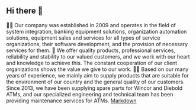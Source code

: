## Hi there 👋

🙋‍♀️ Our company was established in 2009 and operates in the field of system integration, banking equipment solutions, organization automation solutions, equipment sales and services for all types of service organizations, their software development, and the provision of necessary services for them.
🌈 We offer quality products, professional services, reliability and stability to our valued customers, and we work with our heart and knowledge to achieve this. The constant cooperation of our client organizations shows the value we give to our work.
👩‍💻 Based on our many years of experience, we mainly aim to supply products that are suitable for the environment of our country and the general quality of our customers. Since 2013, we have been supplying spare parts for Wincor and Diebold ATMs, and our specialized engineering and technical team has been providing maintenance services for ATMs. [Markdown](https://newcompass.mn/about.html)
<!--

**Here are some ideas to get you started:**

🙋‍♀️ A short introduction - what is your organization all about?
🌈 Contribution guidelines - how can the community get involved?
👩‍💻 Useful resources - where can the community find your docs? Is there anything else the community should know?
🍿 Fun facts - what does your team eat for breakfast?
🧙 Remember, you can do mighty things with the power of [Markdown](https://docs.github.com/github/writing-on-github/getting-started-with-writing-and-formatting-on-github/basic-writing-and-formatting-syntax)
-->

